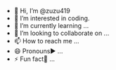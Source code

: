 - 👋 Hi, I’m @zuzu419
- 👀 I’m interested in coding.
- 🌱 I’m currently learning ...
- 💞️ I’m looking to collaborate on ...
- 📫 How to reach me ...
- 😄 Pronouns▶️ ...
- ⚡ Fun fact🎵 ...

<!---
zuzu419/zuzu419 is a ✨ special ✨ repository because its `README.md` (this file) appears on your GitHub profile.
You can click the Preview link to take a look at your changes.
--->
